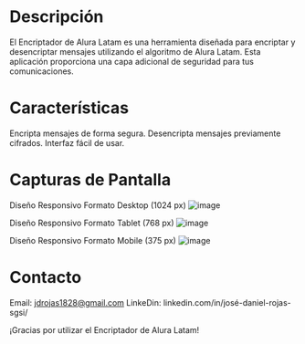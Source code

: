 # Descripción

El Encriptador de Alura Latam es una herramienta diseñada para encriptar y desencriptar mensajes utilizando el algoritmo de Alura Latam. Esta aplicación proporciona una capa adicional de seguridad para tus comunicaciones.

# Características
Encripta mensajes de forma segura.
Desencripta mensajes previamente cifrados.
Interfaz fácil de usar.
# Capturas de Pantalla
Diseño Responsivo Formato Desktop (1024 px)
![image](https://github.com/joserf42/Encriptador-2024/assets/107516670/0b7344d7-c048-4209-9f46-7f0d74a132f8)

Diseño Responsivo Formato Tablet (768 px)
![image](https://github.com/joserf42/Encriptador-2024/assets/107516670/38d0e0c8-a634-4980-ba90-6eb5732d8e82)

Diseño Responsivo Formato Mobile (375 px)
![image](https://github.com/joserf42/Encriptador-2024/assets/107516670/6fc59da4-5dfc-4c43-aceb-b4502c41409a)


# Contacto
Email: jdrojas1828@gmail.com
LinkeDin: linkedin.com/in/josé-daniel-rojas-sgsi/  

¡Gracias por utilizar el Encriptador de Alura Latam!
